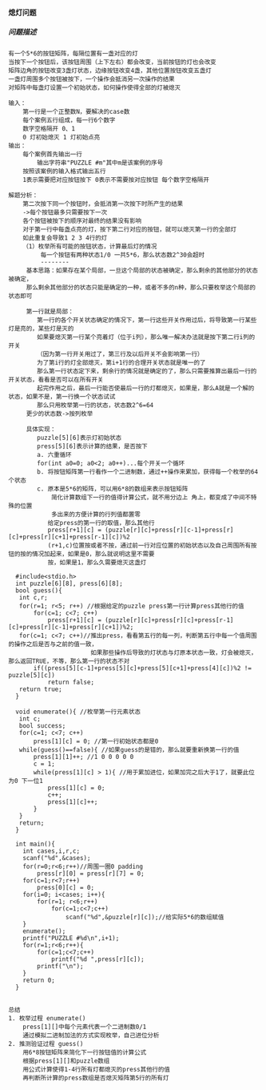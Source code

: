 #### 熄灯问题

##### 问题描述
    有一个5*6的按钮矩阵，每隔位置有一盏对应的灯  
    当按下一个按钮后，该按钮周围（上下左右）都会改变，当前按钮的灯也会改变
    矩阵边角的按钮改变3盏灯状态，边缘按钮改变4盏，其他位置按钮改变五盏灯
    一盏灯周围多个按钮被按下，一个操作会抵消另一次操作的结果
    对矩阵中每盏灯设置一个初始状态，如何操作使得全部的灯被熄灭
    
    输入：
        第一行是一个正整数N，要解决的case数
        每个案例五行组成，每一行6个数字
        数字空格隔开 0、1
        0 灯初始熄灭 1 灯初始点亮
    输出：
        每个案例首先输出一行
            输出字符串"PUZZLE #m"其中m是该案例的序号
        按照该案例的输入格式输出五行
        1表示需要把对应按钮按下 0表示不需要按对应按钮 每个数字空格隔开
        
    解题分析：
        第二次按下同一个按钮时，会抵消第一次按下时所产生的结果
        ->每个按钮最多只需要按下一次
        各个按钮被按下的顺序对最终的结果没有影响
        对于第一行中每盏点亮的灯，按下第二行对应的按钮，就可以熄灭第一行的全部灯
        如此重复会导致1 2 3 4行的灯
        （1）枚举所有可能的按钮状态，计算最后灯的情况
             每一个按钮有两种状态1/0 一共5*6，那么状态数2^30会超时
             --------
         基本思路：如果存在某个局部，一旦这个局部的状态被确定，那么剩余的其他部分的状态被确定，
         那么剩余其他部分的状态只能是确定的一种，或者不多的n种，那么只要枚举这个局部的状态即可
         
         第一行就是局部：
            第一行的各个开关状态确定的情况下，第一行这些开关作用过后，将导致第一行某些灯是亮的，某些灯是灭的
            如果要熄灭第一行某个亮着灯（位于i列），那么唯一解决办法就是按下第二行i列的开关
            （因为第一行开关用过了，第三行及以后开关不会影响第一行）
            为了第i行的灯全部熄灭，第i+1行的合理开关状态就是唯一的了
            那么第一行状态定下来，剩余行的情况就是确定的了，那么只需要推算出最后一行的开关状态，看看是否可以在所有开关
            起完作用之后，最后一行能否使最后一行的灯都熄灭，如果是，那么A就是一个解的状态，如果不是，第一行换一个状态试试
            那么只用枚举第一行的状态，状态数2^6=64
         更少的状态数->按列枚举
         
         具体实现：
            puzzle[5][6]表示灯初始状态
            press[5][6]表示计算的结果，是否按下
            a. 六重循环
            for(int a0=0; a0<2; a0++)...每个开关一个循环
            b. 将按钮矩阵第一行看作一个二进制数，通过++操作来累加，获得每一个枚举的64个状态
            c. 原本是5*6的矩阵，可以用6*8的数组来表示按钮矩阵
                简化计算数组下一行的值得计算公式，就不用分边上 角上，都变成了中间不特殊的位置
                多出来的方便计算的行列值都置零
               给定press的第一行的取值，那么其他行
               press[r+1][c] = (puzzle[r][c]+press[r][c-1]+press[r][c]+press[r][c+1]+press[r-1][c])%2
               (r+1,c)位置按或者不按，通过前一行对应位置的初始状态以及自己周围所有按钮的按的情况加起来，如果是0，那么就说明这里不需要
               按，如果是1，那么久需要熄灭这盏灯
               
               
```
  #include<stdio.h>
  int puzzle[6][8], press[6][8];
  bool guess(){
   int c,r;
   for(r=1; r<5; r++) //根据给定的puzzle press第一行计算press其他行的值
       for(c=1; c<7; c++)
           press[r+1][c] = (puzzle[r][c]+press[r][c]+press[r-1][c]+press[r][c-1]+press[r][c+1])%2;
   for(c=1; c<7; c++)//推出press，看看第五行的每一列，判断第五行中每一个值周围的操作之后是否与之前的值一致，
                       如果那些操作后导致的灯状态与灯原本状态一致，灯会被熄灭，那么返回TRUE，不等，那么第一行的状态不对
       if((press[5][c-1]+press[5][c]+press[5][c+1]+press[4][c])%2 != puzzle[5][c])
           return false;
   return true;
  }

  void enumerate(){ //枚举第一行元素状态
   int c;
   bool success;
   for(c=1; c<7; c++)
       press[1][c] = 0; //第一行初始状态都是0
   while(guess()==false){ //如果guess的是错的，那么就要重新换第一行的值
       press[1][1]++; //1 0 0 0 0 0 
       c = 1;
       while(press[1][c] > 1){ //用于累加进位，如果加完之后大于1了，就要此位为0 下一位1 
           press[1][c] = 0;
           c++;
           press[1][c]++;
       }
   }
   return;
  }
  
  int main(){
    int cases,i,r,c;
    scanf("%d",&cases);
    for(r=0;r<6;r++)//周围一圈0 padding
        press[r][0] = press[r][7] = 0;
    for(c=1;r<7;r++)
        press[0][c] = 0;
    for(i=0; i<cases; i++){
        for(r=1; r<6;r++)
            for(c=1;c<7;c++)
                scanf("%d",&puzzle[r][c]);//给实际5*6的数组赋值
    }
    enumerate();
    printf("PUZZLE #%d\n",i+1);
    for(r=1;r<6;r++){
        for(c=1;c<7;c++)
            printf("%d ",press[r][c]);
        printf("\n");
    }
    return 0;
  }
  
```

    总结
    1. 枚举过程 enumerate()
        press[1][]中每个元素代表一个二进制数0/1
        通过模拟二进制加法的方式实现枚举，自己进位分析
    2. 推测验证过程 guess()
        用6*8按钮矩阵来简化下一行按钮值的计算公式
        根据press[1][]和puzzle数组
        用公式计算使得1-4行所有灯都熄灭的press其他行的值
        再判断所计算的press数组是否熄灭矩阵第5行的所有灯
    
